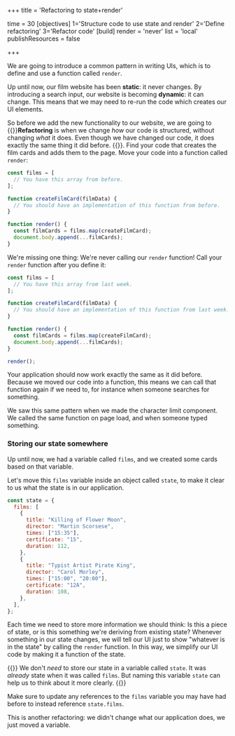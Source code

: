 +++
title = 'Refactoring to state+render'

time = 30
[objectives]
    1='Structure code to use state and render'
    2='Define refactoring'
    3='Refactor code'
[build]
  render = 'never'
  list = 'local'
  publishResources = false

+++

We are going to introduce a common pattern in writing UIs, which is to define and use a function called `render`.

Up until now, our film website has been **static**: it never changes. By introducing a search input, our website is becoming **dynamic**: it can change. This means that we may need to re-run the code which creates our UI elements.

So before we add the new functionality to our website, we are going to {{<tooltip title="refactor">}}**Refactoring** is when we change _how_ our code is structured, without changing _what_ it does. Even though we have changed our code, it does exactly the same thing it did before. {{</tooltip>}}. Find your code that creates the film cards and adds them to the page. Move your code into a function called `render`:

```js
const films = [
  // You have this array from before.
];

function createFilmCard(filmData) {
  // You should have an implementation of this function from before.
}

function render() {
  const filmCards = films.map(createFilmCard);
  document.body.append(...filmCards);
}
```

We're missing one thing: We're never calling our `render` function! Call your `render` function after you define it:

```js
const films = [
  // You have this array from last week.
];

function createFilmCard(filmData) {
  // You should have an implementation of this function from last week.
}

function render() {
  const filmCards = films.map(createFilmCard);
  document.body.append(...filmCards);
}

render();
```

Your application should now work exactly the same as it did before. Because we moved our code into a function, this means we can call that function again if we need to, for instance when someone searches for something.

We saw this same pattern when we made the character limit component. We called the same function on page load, and when someone typed something.

### Storing our state somewhere

Up until now, we had a variable called `films`, and we created some cards based on that variable.

Let's move this `films` variable inside an object called `state`, to make it clear to us what the state is in our application.

```js
const state = {
  films: [
    {
      title: "Killing of Flower Moon",
      director: "Martin Scorsese",
      times: ["15:35"],
      certificate: "15",
      duration: 112,
    },
    {
      title: "Typist Artist Pirate King",
      director: "Carol Morley",
      times: ["15:00", "20:00"],
      certificate: "12A",
      duration: 108,
    },
  ],
};
```

Each time we need to store more information we should think: Is this a piece of state, or is this something we're deriving from existing state? Whenever something in our state changes, we will tell our UI just to show "whatever is in the state" by calling the `render` function. In this way, we simplify our UI code by making it a function of the state.

{{<note type="tip" title="Tip">}}
We don't _need_ to store our state in a variable called `state`. It was _already_ state when it was called `films`. But naming this variable `state` can help us to think about it more clearly.
{{</note>}}

Make sure to update any references to the `films` variable you may have had before to instead reference `state.films`.

This is another refactoring: we didn't change what our application does, we just moved a variable.
